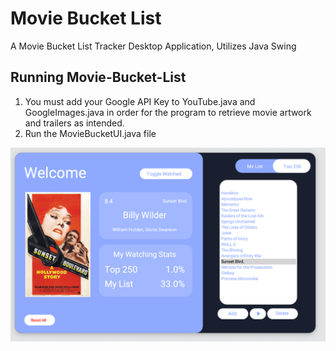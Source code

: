 # Movie Bucket List
A Movie Bucket List Tracker Desktop Application, Utilizes Java Swing

## Running Movie-Bucket-List
1. You must add your Google API Key to YouTube.java and GoogleImages.java in order for the program to retrieve movie artwork and trailers as intended. 
2. Run the MovieBucketUI.java file

![alt text](https://github.com/alexrohrberg/Movie-Bucket-List/blob/master/MovieBucketHome.png "MovieBucketHome")
